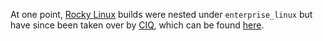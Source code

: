 At one point, [Rocky Linux](https://rockylinux.org/)
builds were nested under `enterprise_linux` but have since been taken over by
[CIQ](https://ciq.com/), which can be found
[here](https://github.com/ctrliq/gcp-public-images/tree/main/daisy).
